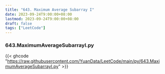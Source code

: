 ```yaml
---
title: "643. Maximum Average Subarray I"
date: 2023-09-24T9:00:00+08:00
lastmod: 2023-09-24T9:00:00+08:00
draft: false
tags: ["LeetCode"]
---
```

### 643.MaximumAverageSubarrayI.py
{{< ghcode "https://raw.githubusercontent.com/YuanData/LeetCode/main/py/643.MaximumAverageSubarrayI.py" >}}